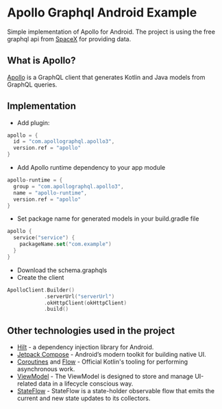 # Apollo Graphql Android Example

Simple implementation of Apollo for Android. The project is using the free graphql api from [SpaceX](https://spacex-production.up.railway.app/) for providing data.

## What is Apollo?
[Apollo](https://www.apollographql.com/docs/kotlin/) is a GraphQL client that generates Kotlin and Java models from GraphQL queries.

## Implementation
- Add plugin:
```kotlin
apollo = {
  id = "com.apollographql.apollo3",
  version.ref = "apollo"
}
```
- Add Apollo runtime dependency to your app module
```kotlin
apollo-runtime = {
  group = "com.apollographql.apollo3",
  name = "apollo-runtime",
  version.ref = "apollo"
}
```
- Set package name for generated models in your build.gradle file
```kotlin
apollo {
  service("service") {
    packageName.set("com.example")
  }
}
```

- Download the schema.graphqls
- Create the client
```kotlin
ApolloClient.Builder()
            .serverUrl("serverUrl")
            .okHttpClient(okHttpClient)
            .build()
```

## Other technologies used in the project
- [Hilt](https://developer.android.com/training/dependency-injection/hilt-android) - a dependency injection library for Android.
- [Jetpack Compose](https://developer.android.com/jetpack/compose) - Android’s modern toolkit for building native UI.
- [Coroutines](https://kotlinlang.org/docs/reference/coroutines-overview.html) and [Flow](https://kotlinlang.org/docs/reference/coroutines/flow.html#asynchronous-flow) - Official Kotlin's tooling for performing asynchronous work.
- [ViewModel](https://developer.android.com/topic/libraries/architecture/viewmodel) - The ViewModel is designed to store and manage UI-related data in a lifecycle conscious way.
- [StateFlow](https://developer.android.com/kotlin/flow/stateflow-and-sharedflow#stateflow) - StateFlow is a state-holder observable flow that emits the current and new state updates to its collectors.
